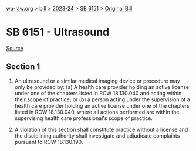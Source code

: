 [wa-law.org](/) > [bill](/bill/) > [2023-24](/bill/2023-24/) > [SB 6151](/bill/2023-24/sb/6151/) > [Original Bill](/bill/2023-24/sb/6151/1/)

# SB 6151 - Ultrasound

[Source](http://lawfilesext.leg.wa.gov/biennium/2023-24/Pdf/Bills/Senate%20Bills/6151.pdf)

## Section 1
1. An ultrasound or a similar medical imaging device or procedure may only be provided by: (a) A health care provider holding an active license under one of the chapters listed in RCW 18.130.040 and acting within their scope of practice; or (b) a person acting under the supervision of a health care provider holding an active license under one of the chapters listed in RCW 18.130.040, where all actions performed are within the supervising health care professional's scope of practice.

2. A violation of this section shall constitute practice without a license and the disciplining authority shall investigate and adjudicate complaints pursuant to RCW 18.130.190.
